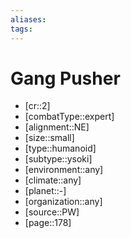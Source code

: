 ```yaml
---
aliases: 
tags: 
---
```


# Gang Pusher

- [cr::2]
- [combatType::expert]
- [alignment::NE]
- [size::small]
- [type::humanoid]
- [subtype::ysoki]
- [environment::any]
- [climate::any]
- [planet::-]
- [organization::any]
- [source::PW]
- [page::178]
